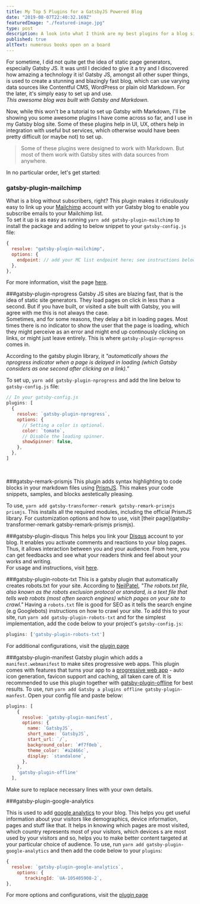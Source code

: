 ```yaml
---
title: My Top 5 Plugins for a GatsbyJS Powered Blog
date: "2019-08-07T22:40:32.169Z"
featuredImage: "./featured-image.jpg"
type: post
description: A look into what I think are my best plugins for a blog site created with GatsbyJS and Markdown
published: true
altText: numerous books open on a board
---
```


For sometime, I did not quite get the idea of static page generators, especially Gatsby JS. It was until I decided to give it a try and I discovered how amazing a technology it is! Gatsby JS, amongst all other super things, is used to create a stunning and blazingly fast blog, which can use varying data sources like Contentful CMS, WordPress or plain old Markdown.
For the later, it's simply easy to set up and use.<br/>
_This awesome blog was built with Gatsby and Markdown._

Now, while this won't be a tutorial to set up Gatsby with Markdown, I'll be showing you some awesome plugins I have come across so far, and I use in my Gatsby blog site.
Some of these plugins help in UI, UX, others help in integration with useful but services, which otherwise would have been pretty difficult (or maybe not) to set up.

>Some of these plugins were designed to work with Markdown. But most of them work with Gatsby sites with data sources from anywhere.

In no particular order, let's get started:

### gatsby-plugin-mailchimp
What is a blog without subscribers, right? This plugin makes it ridiculously easy to link up your [Mailchimp](https://mailchimp.com/) account with yor Gatsby blog to enable you subscribe emails to your Mailchimp list.
<br/>To set it up is as easy as running `yarn add gatsby-plugin-mailchimp` to install the package and adding to below snippet to your `gatsby-config.js`  file:
```js
{
  resolve: "gatsby-plugin-mailchimp",
  options: {
    endpoint: // add your MC list endpoint here; see instructions below
  },
},
```
For more information, visit the page [here](https://www.gatsbyjs.org/packages/gatsby-plugin-mailchimp/).

###gatsby-plugin-nprogress
Gatsby JS sites are blazing fast, that is the idea of static site generators. They load pages on click in less than a second. But if you have built, or visited a site built with Gatsby, you will agree with me this is not always the case.<br/>Sometimes, and for some reasons, they delay a bit in loading pages. Most times there is no indicator to show the user that the page is loading, which they might perceive as an error and might end up continously clicking on links, or might just leave entirely.  This is where `gatsby-plugin-nprogress` comes in.

According to the gatsby plugin library, it _"automatically shows the nprogress indicator when a page is delayed in loading (which Gatsby considers as one second after clicking on a link)."_

To set up, `yarn add gatsby-plugin-nprogress` and add the line below to `gatsby-config.js` file:
```js
// In your gatsby-config.js
plugins: [
  {
    resolve: `gatsby-plugin-nprogress`,
    options: {
      // Setting a color is optional.
      color: `tomato`,
      // Disable the loading spinner.
      showSpinner: false,
    },
  },
]
```
<br/>

###gatsby-remark-prismjs
This plugin adds syntax highlighting to code blocks in your markdown files using [PrismJS](https://prismjs.com/). This makes your code snippets, samples, and blocks aestetically pleasing.

To use, `yarn add gatsby-transformer-remark gatsby-remark-prismjs prismjs`. This installs all the required modules, including the official PrismJS library. For customization options and how to use, visit [their page](gatsby-transformer-remark gatsby-remark-prismjs prismjs).

###gatsby-plugin-disqus
This helps you link your [Disqus](https://disqus.com/) account to yor blog. It enables you activate comments and reactions to your blog pages. Thus, it allows interaction between you and your audience. From here, you can get feedbacks and see what your readers think and feel about your works and writing.<br/>
For usage and instructions, visit [here](https://www.gatsbyjs.org/packages/gatsby-plugin-disqus/).
 
###gatsby-plugin-robots-txt
This is a gatsby plugin that automatically creates robots.txt for your site. According to [NeilPatel](https://neilpatel.com/blog/robots-txt/), _"The robots.txt file, also known as the robots exclusion protocol or standard, is a text file that tells web robots (most often search engines) which pages on your site to crawl."_ Having a `robots.txt` file is good for SEO as it tells the search engine (e.g Googlebots) instructions on how to crawl your site. To add this to your site, run `yarn add gatsby-plugin-robots-txt` and for the simplest implementation, add the code below to your project's `gatsby-config.js`:
```js
plugins: ['gatsby-plugin-robots-txt']
```
For additional configurations, visit the [plugin page](https://www.gatsbyjs.org/packages/gatsby-plugin-robots-txt/?=gatsby-plugin-robots-txt)

###gatsby-plugin-manifest
Gatsby plugin which adds a `manifest.webmanifest` to make sites progressive web apps. This plugin comes with features that turns your app to a [progressive web app](https://www.google.com/url?sa=t&source=web&rct=j&url=https://developers.google.com/web/progressive-web-apps/&ved=2ahUKEwj_vruhuvTjAhUJShUIHSdHC_cQFjAhegQIBBAC&usg=AOvVaw0dIOwy-hAgSXFNdlBrXXwO) - auto icon generation, favicon support and caching, all taken care of. It is recommended to use this plugin together with [gatsby-plugin-offline](https://www.gatsbyjs.org/packages/gatsby-plugin-offline/?=gatsby-plugin-offline) for best results. To use, run `yarn add Gatsby a plugins offline gatsby-plugin-manfest`.
Open your config file and paste below:
```js
plugins: [
    {
      resolve: `gatsby-plugin-manifest`,
      options: {
        name: `GatsbyJS`,
        short_name: `GatsbyJS`,
        start_url: `/`,
        background_color: `#f7f0eb`,
        theme_color: `#a2466c`,
        display: `standalone`,
      },
    },
    'gatsby-plugin-offline'
  ],
```
Make sure to replace necessary lines with your own details.

###gatsby-plugin-google-analytics

This is used to add [google analytics](https://www.google.com/url?sa=t&source=web&rct=j&url=https://analytics.google.com/analytics/web/&ved=2ahUKEwjoq6CRj_jjAhVPSxUIHaH9CB0QFjAAegQIBRAB&usg=AOvVaw095EntAfOjiijSk290zWyQ) to your blog. This helps you get useful information about your visitors like demographics, device information, pages and stuff like that. It helps in knowing which pages are most visited, which country represents most of your visitors, which devices s are most used by your visitors and so, helps you to make better content targeted at your particular choice of audience. To use, run `yarn add gatsby-plugin-google-analytics` and then add the code below to your `plugins`:
```js
{
  resolve: `gatsby-plugin-google-analytics`,
    options: {
       trackingId: `UA-105405908-2`,
},
```
For more options and configurations, visit the [plugin page](https://www.gatsbyjs.org/packages/gatsby-plugin-google-analytics/)
